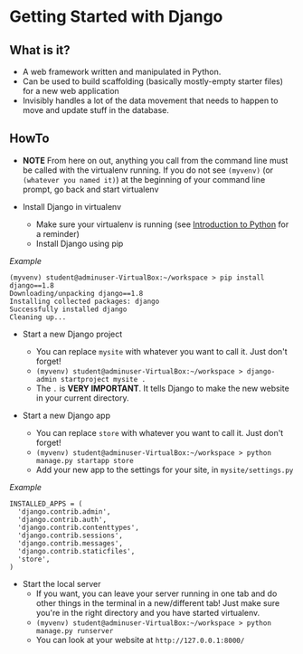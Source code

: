 # Getting Started with Django #

## What is it? ##

- A web framework written and manipulated in Python.
- Can be used to build scaffolding (basically mostly-empty starter files) for a new web application
- Invisibly handles a lot of the data movement that needs to happen to move and update stuff in the database.

## HowTo ##

- **NOTE** From here on out, anything you call from the command line must be called with the virtualenv running.  If you do not see `(myvenv)` (or `(whatever you named it)`) at the beginning of your command line prompt, go back and start virtualenv

- Install Django in virtualenv
  - Make sure your virtualenv is running (see [Introduction to Python](python_introduction/README.md) for a reminder)
  - Install Django using pip

*Example*

    (myvenv) student@adminuser-VirtualBox:~/workspace > pip install django==1.8
    Downloading/unpacking django==1.8
    Installing collected packages: django
    Successfully installed django
    Cleaning up...

- Start a new Django project
  - You can replace `mysite` with whatever you want to call it.  Just don't forget!
  - `(myvenv) student@adminuser-VirtualBox:~/workspace > django-admin startproject mysite .`
  - The `.` is **VERY IMPORTANT**.  It tells Django to make the new website in your current directory.

- Start a new Django app
  - You can replace `store` with whatever you want to call it.  Just don't forget!
  - `(myvenv) student@adminuser-VirtualBox:~/workspace > python manage.py startapp store`
  - Add your new app to the settings for your site, in `mysite/settings.py`
  
*Example*

    INSTALLED_APPS = (
      'django.contrib.admin',
      'django.contrib.auth',
      'django.contrib.contenttypes',
      'django.contrib.sessions',
      'django.contrib.messages',
      'django.contrib.staticfiles',
      'store',
    )

- Start the local server 
  - If you want, you can leave your server running in one tab and do other things in the terminal in a new/different tab!  Just make sure you're in the right directory and you have started virtualenv.
  - `(myvenv) student@adminuser-VirtualBox:~/workspace > python manage.py runserver`
  - You can look at your website at `http://127.0.0.1:8000/`
